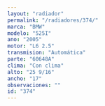 ```yaml
---
layout: "radiador"
permalink: "/radiadores/374/"
marca: "BMW"
modelo: "525I"
ano: "2005"
motor: "L6 2.5"
transmision: "Automática"
parte: "60648A"
clima: "Con clima"
alto: "25 9/16"
ancho: "17"
observaciones: ""
id: "374"
---
```


